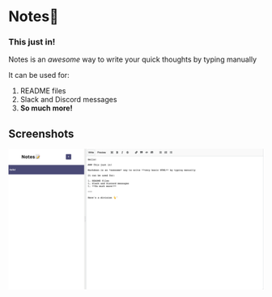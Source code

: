 
# Notes📝

### This just in!

Notes is an *awesome* way to write your quick thoughts by typing manually

It can be used for:

1. README files
1. Slack and Discord messages
1. **So much more!**


## Screenshots

![Notes📝 Web App Screenshot](./src/Notes.png)


